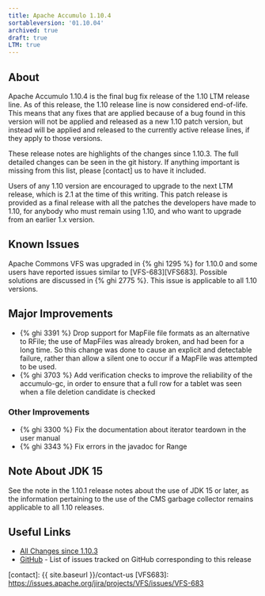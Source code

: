 ```yaml
---
title: Apache Accumulo 1.10.4
sortableversion: '01.10.04'
archived: true
draft: true
LTM: true
---
```


## About

Apache Accumulo 1.10.4 is the final bug fix release of the 1.10 LTM release
line. As of this release, the 1.10 release line is now considered end-of-life.
This means that any fixes that are applied because of a bug found in this
version will not be applied and released as a new 1.10 patch version, but
instead will be applied and released to the currently active release lines, if
they apply to those versions.

These release notes are highlights of the changes since 1.10.3. The full
detailed changes can be seen in the git history. If anything important is
missing from this list, please [contact] us to have it included.

Users of any 1.10 version are encouraged to upgrade to the next LTM release,
which is 2.1 at the time of this writing. This patch release is provided as a
final release with all the patches the developers have made to 1.10, for
anybody who must remain using 1.10, and who want to upgrade from an earlier 1.x
version.

## Known Issues

Apache Commons VFS was upgraded in {% ghi 1295 %} for 1.10.0 and some users have reported
issues similar to [VFS-683][VFS683]. Possible solutions are discussed in {% ghi 2775 %}.
This issue is applicable to all 1.10 versions.

## Major Improvements

* {% ghi 3391 %} Drop support for MapFile file formats as an alternative to
  RFile; the use of MapFiles was already broken, and had been for a long time.
  So this change was done to cause an explicit and detectable failure, rather
  than allow a silent one to occur if a MapFile was attempted to be used.
* {% ghi 3703 %} Add verification checks to improve the reliability of the
  accumulo-gc, in order to ensure that a full row for a tablet was seen when a
  file deletion candidate is checked

### Other Improvements

* {% ghi 3300 %} Fix the documentation about iterator teardown in the user manual
* {% ghi 3343 %} Fix errors in the javadoc for Range

## Note About JDK 15

See the note in the 1.10.1 release notes about the use of JDK 15 or later, as
the information pertaining to the use of the CMS garbage collector remains
applicable to all 1.10 releases.

## Useful Links

* [All Changes since 1.10.3][all-changes]
* [GitHub] - List of issues tracked on GitHub corresponding to this release

[GitHub]: https://github.com/apache/accumulo/issues?q=%20project%3Aapache%2Faccumulo%2F27
[all-changes]: https://github.com/apache/accumulo/compare/rel/1.10.3...apache:rel/1.10.4
[contact]: {{ site.baseurl }}/contact-us
[VFS683]: https://issues.apache.org/jira/projects/VFS/issues/VFS-683
